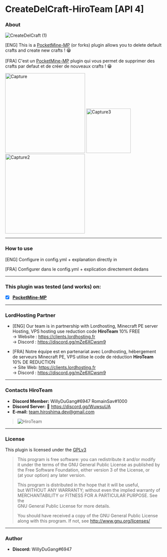 # CreateDelCraft-HiroTeam [API 4]
### About
![CreateDelCraft (1)](https://user-images.githubusercontent.com/76572999/148062252-5e79d0ae-e910-4e19-88bd-3c2d6f857ad2.png)


[ENG] This is a [PocketMine-MP](https://github.com/pmmp/PocketMine-MP) (or forks) plugin allows you to delete default crafts and create new crafts ! :grin: <br/>
<br/>
[FRA] C'est un [PocketMine-MP](https://github.com/pmmp/PocketMine-MP) plugin qui vous permet de supprimer des crafts par defaut et de créer de nouveaux crafts ! :grin: <br/>

<img width="257" alt="Capture" src="https://user-images.githubusercontent.com/76572999/148137277-96bae2fb-b1e6-4235-9a1b-c90d6a956f8a.PNG">
<img width="143" alt="Capture3" src="https://user-images.githubusercontent.com/76572999/148137284-cb2c91f7-7cd7-43a3-a625-a3b4bd29b558.PNG">
<img width="256" alt="Capture2" src="https://user-images.githubusercontent.com/76572999/148137290-3383640c-12dc-478f-8a72-f85e0e076bd4.PNG">


---
### How to use
[ENG] Configure in config.yml + explanation directly in</br>

[FRA] Configurer dans le config.yml + explication directement dedans</br>

---
### **This plugin was tested (and works) on:**

- [x] **[PocketMine-MP](https://github.com/pmmp/PocketMine-MP)**
---
### **LordHosting Partner**

- [ENG] Our team is in partnership with Lordhosting, Minecraft PE server Hosting, VPS hosting use reduction code __**HiroTeam**__ 10% FREE </br>
-> Website : https://clients.lordhosting.fr </br>
-> Discord : https://discord.gg/mZe6XCwsm9 </br>

- [FRA] Notre équipe est en partenariat avec Lordhosting, hébergement de serveurs Minecraft PE, VPS utilise le code de réduction __**HiroTeam**__ 10% DE REDUCTION </br>
-> Site Web: https://clients.lordhosting.fr </br>
-> Discord : https://discord.gg/mZe6XCwsm9 </br>
---
### Contacts HiroTeam

- **Discord Member:** WillyDuGang#6947 RomainSav#1000
- **Discord Server:** :link:  https://discord.gg/WuwsuUA<br/>
- **E-mail:** team.hiroshima.dev@gmail.com<br/>

> ![HiroTeam](https://www.zupimages.net/up/20/25/mb59.png) </br>

---
### License
This plugin is licensed under the [GPLv3](http://www.gnu.org/licenses/gpl-3.0.html)

>This program is free software: you can redistribute it and/or modify<br/>
>it under the terms of the GNU General Public License as published by<br/>
>the Free Software Foundation, either version 3 of the License, or<br/>
>(at your option) any later version.<br/>
>
>This program is distributed in the hope that it will be useful,<br/>
>but WITHOUT ANY WARRANTY; without even the implied warranty of<br/>
>MERCHANTABILITY or FITNESS FOR A PARTICULAR PURPOSE.  See the<br/>
>GNU General Public License for more details.<br/>
>
>You should have received a copy of the GNU General Public License<br/>
>along with this program.  If not, see http://www.gnu.org/licenses/
---
### Author
- **Discord:** WillyDuGang#6947
